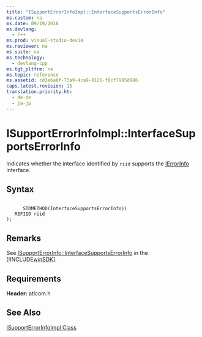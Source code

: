 ```yaml
---
title: "ISupportErrorInfoImpl::InterfaceSupportsErrorInfo"
ms.custom: na
ms.date: 09/19/2016
ms.devlang: 
  - C++
ms.prod: visual-studio-dev14
ms.reviewer: na
ms.suite: na
ms.technology: 
  - devlang-cpp
ms.tgt_pltfrm: na
ms.topic: reference
ms.assetid: cd3e6a8f-73a9-4ca9-8126-f8cf7995d986
caps.latest.revision: 15
translation.priority.ht: 
  - de-de
  - ja-jp
---
```

# ISupportErrorInfoImpl::InterfaceSupportsErrorInfo
Indicates whether the interface identified by `riid` supports the [IErrorInfo](assetId:///4dda6909-2d9a-4727-ae0c-b5f90dcfa447) interface.  
  
## Syntax  
  
```  
  
      STDMETHOD(InterfaceSupportsErrorInfo)(  
   REFIID riid   
);  
```  
  
## Remarks  
 See [ISupportErrorInfo::InterfaceSupportsErrorInfo](assetId:///a54ef18d-ee3f-4483-ac4a-99d758f0960a) in the [!INCLUDE[winSDK](../vs140/includes/winSDK_md.md)].  
  
## Requirements  
 **Header:** atlcom.h  
  
## See Also  
 [ISupportErrorInfoImpl Class](../vs140/ISupportErrorInfoImpl-Class.md)